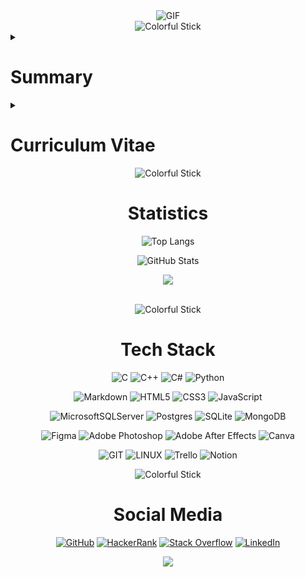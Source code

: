 <div align="center">
  <img src="https://raw.githubusercontent.com/beydah/Assets-Repository/main/gifs/BeydahGithubBanner.gif" alt="GIF" max-width: 100%; height: auto;>
</div>

<div style="text-align:center;">
    <img src="https://i.imgur.com/waxVImv.png" alt="Colorful Stick">
</div>

<details>
<summary><h1>Summary</h1></summary>
<div align = "center">

![](https://quotes-github-readme.vercel.app/api?type=horizontal&theme=dark)

</div>

## Beydah Saglam | Software Developer

Hello, I'm Beydah, a software developer with diverse GitHub projects. Exploring Front-End and Back-End, seeking internships, and eager to collaborate. Contact: [info.beydahsaglam@gmail.com](mailto:info.beydahsaglam@gmail.com) or [linkedin/beydah](https://www.linkedin.com/in/beydah/). Have a great day!

</details>

<details>
<summary><h1>Curriculum Vitae</h1></summary>
<div align = "center">

![](https://github-profile-trophy.vercel.app/?username=beydah&theme=nord&no-frame=false&no-bg=true&margin-w=4)

</div>

<h2>Experience</h2>
<details>
<summary><h3>Business Development Manager - AIESEC</h3></summary>
<i>Jun 2023 - Aug 2023 (3 Months)</i>
  
I **managed data**, **oversaw processes**, and **communicated with customers**. Excelling in B2B lead conversion, I maintained transparency by reporting to the Team Leader.

<i>Skills: Corporate Communication · Data Entry · Data Management · Meeting Planning · Marketing Strategy</i>

</details>

<details>
<summary><h3>Back-End Observation Intern - Fintorly</h3></summary>
<i>Nov 2022 - Apr 2023 (6 Months)</i>

I joined to enhance the **C#**, **.NET**, and **Back-End skills** I gained in university. Thanks to this internship and supportive teammates, I actively participated in projects, deepened my expertise, and honed my overall software development abilities.

<i>Skills: .NET · C# · Notion · GitHub · Background in Web Development</i>

</details>

<h2>Projects</h2>
<details>
<summary><h3>Open Source University Database</h3></summary>

Open Source University Database Design project aims to develop a database solution for
**effectively managing student information**, course schedules, and academic data at universities.

<i>

[Click For Repository](https://github.com/beydah/UniversityDB-OpenSRC)

</i>

</details>

<details>
<summary><h3>Open Source Hospital Database</h3></summary>

The Open Source Hospital Database Design project aims to create a database solution for **managing hospital operations** and storing **hospital data efficiently**

<i>

[Click For Repository](https://github.com/beydah/HospitalDB-OpenSRC)

</i>

</details>

<details>
<summary><h3>Open Source Hotel Database</h3></summary>

The Open Source Hotel Database Design project aims to **efficiently manage hotel reservations**, **guest information**, and business data for hotel establishments.

<i>

[Click For Repository](https://github.com/beydah/HotelDB-OpenSRC)

</i>

</details>

<h2>Education</h2>
<details>
<summary><h3>Computer Programming - Istanbul Nisantasi University</h3></summary>
<i>Sep 2022 - Jun 2024</i>

During my Computer Programming education, I received comprehensive training, covering **programming fundamentals**, **network**, **database**, graphics, office apps, **visual programming**, **web and mobile development**, **OS**, **AI**, and **Python**. This diverse training expanded my expertise and, coupled with practical project experience, prepared me for real-world applications.

<i>Activities and Communities: · Google Developer Student Club · AIESEC Istanbul Member</i>

</details>

<details>
<summary><h3>Nurse Assistant - Gaziosmanpasa Health Vocational High School</h3></summary>
<i>Sep 2015 - Jun 2019</i>
  
My education started as a Nurse's goal but ended as a Nurse Assistant due to regulations. I hitchhiked across Turkey, becoming a Traveler. In high school, I cherished each moment, earning **achievement certificates**.

<i>Activities and Communities: Yesilay Club · Folk Dance Club</i>

</details>

<h2>Certifications</h2>
<details>
<summary><h3>Structured Query Language - Hacker Rank</h3></summary>

My "Structured Query Language - Hacker Rank" certificate documents my proficiency in **database management** and **SQL queries**. 
This certificate encompasses a series of SQL-based tasks that I successfully completed on the HackerRank platform.

<i>

[View Certificate](https://www.hackerrank.com/certificates/9fc20ff92432)

</i>

</details>

<details>
<summary><h3>Digital Marketing - Google</h3></summary>

Google - Digital Marketing' is obtained to document my competence in acquiring fundamental knowledge and skills in the field of **digital marketing**.

<i>

[View Certificate](https://github.com/beydah/Assets-Repository/blob/main/documents/Certificate_Google_Digital_Marketing.pdf)

</i>

</details>

<details>
<summary><h3>Visual Design Principles - BilgeIs</h3></summary>

BilgeIs - Visual Design Principles' validates my understanding and application of **key principles in visual design**.

<i>

[View Certificate](https://github.com/beydah/Assets-Repository/blob/main/documents/Certificate_BilgeIs_Visual_Design_Principles.pdf)

</i>

</details>

<h2>Download Full CV</h2>
You can download my updated CV from the click link:

[Download Full Default Local CV](https://github.com/beydah/Assets-Repository/raw/main/downloads/Ilkay_Beydah_Saglam_CV.pdf)

[Download Full Europass Global CV](https://github.com/beydah/Assets-Repository/raw/main/downloads/Ilkay_Beydah_Saglam_Europass_CV.pdf)

</details>

<div style="text-align:center;">
    <img src="https://i.imgur.com/waxVImv.png" alt="Colorful Stick">
</div>

<div align = "center">
<h1>Statistics</h1>

![Top Langs](https://github-readme-stats.vercel.app/api/top-langs/?username=beydah&theme=dark&hide_border=false&include_all_commits=true&count_private=true&layout=compact)<br/>

<!--
![Top Langs](https://github-readme-stats.vercel.app/api/top-langs/?username=beydah&theme=dark&hide_progress=true)
-->

![GitHub Stats](https://github-readme-stats.vercel.app/api?username=beydah&theme=dark\&hide=contribs,prs)

![](https://github-readme-streak-stats.herokuapp.com/?user=beydah&theme=dark&hide_border=false)

<br/>

<div style="text-align:center;">
    <img src="https://i.imgur.com/waxVImv.png" alt="Colorful Stick">
</div>

<h1>Tech Stack</h1>

![C](https://img.shields.io/badge/c-%2300599C.svg?style=for-the-badge&logo=c&logoColor=white)
![C++](https://img.shields.io/badge/c++-%2300599C.svg?style=for-the-badge&logo=c%2B%2B&logoColor=white)
![C#](https://img.shields.io/badge/c%23-%23239120.svg?style=for-the-badge&logo=c-sharp&logoColor=white)
![Python](https://img.shields.io/badge/python-3670A0?style=for-the-badge&logo=python&logoColor=ffdd54)

![Markdown](https://img.shields.io/badge/markdown-%23000000.svg?style=for-the-badge&logo=markdown&logoColor=white)
![HTML5](https://img.shields.io/badge/html5-%23E34F26.svg?style=for-the-badge&logo=html5&logoColor=white)
![CSS3](https://img.shields.io/badge/css3-%231572B6.svg?style=for-the-badge&logo=css3&logoColor=white)
![JavaScript](https://img.shields.io/badge/javascript-%23323330.svg?style=for-the-badge&logo=javascript&logoColor=%23F7DF1E)

![MicrosoftSQLServer](https://img.shields.io/badge/Microsoft%20SQL%20Sever-CC2927?style=for-the-badge&logo=microsoft%20sql%20server&logoColor=white)
![Postgres](https://img.shields.io/badge/postgres-%23316192.svg?style=for-the-badge&logo=postgresql&logoColor=white)
![SQLite](https://img.shields.io/badge/sqlite-%2307405e.svg?style=for-the-badge&logo=sqlite&logoColor=white)
![MongoDB](https://img.shields.io/badge/MongoDB-%234ea94b.svg?style=for-the-badge&logo=mongodb&logoColor=white)

![Figma](https://img.shields.io/badge/figma-%23F24E1E.svg?style=for-the-badge&logo=figma&logoColor=white)
![Adobe Photoshop](https://img.shields.io/badge/adobephotoshop-%2331A8FF.svg?style=for-the-badge&logo=adobephotoshop&logoColor=white)
![Adobe After Effects](https://img.shields.io/badge/Adobe%20After%20Effects-9999FF.svg?style=for-the-badge&logo=Adobe%20After%20Effects&logoColor=white)
![Canva](https://img.shields.io/badge/Canva-%2300C4CC.svg?style=for-the-badge&logo=Canva&logoColor=white)

![GIT](https://img.shields.io/badge/Git-fc6d26?style=for-the-badge&logo=git&logoColor=white)
![LINUX](https://img.shields.io/badge/Linux-FCC624?style=for-the-badge&logo=linux&logoColor=black)
![Trello](https://img.shields.io/badge/Trello-%23026AA7.svg?style=for-the-badge&logo=Trello&logoColor=white)
![Notion](https://img.shields.io/badge/Notion-%23000000.svg?style=for-the-badge&logo=notion&logoColor=white)

<div style="text-align:center;">
    <img src="https://i.imgur.com/waxVImv.png" alt="Colorful Stick">
</div>

<h1>Social Media</h1>

[![GitHub](https://img.shields.io/badge/-GitHub-181717?logo=github&logoColor=white)](https://github.com/beydah) 
[![HackerRank](https://img.shields.io/badge/-Hacker_Rank-00EA64?logo=hackerrank&logoColor=white)](https://www.hackerrank.com/beydah) 
[![Stack Overflow](https://img.shields.io/badge/-Stack_Overflow-FE7A16?logo=stack-overflow&logoColor=white)](https://stackoverflow.com/users/21352065/beydah) 
[![LinkedIn](https://img.shields.io/badge/LinkedIn-%230077B5.svg?logo=linkedin&logoColor=white)](https://linkedin.com/in//beydah) 

<a href="https://visitcount.itsvg.in">
  <img src="https://visitcount.itsvg.in/api?id=beydah&label=Profile%20Views&color=12&icon=5&pretty=true" />
</a>
</div>
